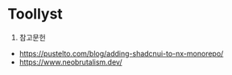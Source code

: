 # Toollyst

1. 참고문헌
- https://pustelto.com/blog/adding-shadcnui-to-nx-monorepo/
- https://www.neobrutalism.dev/